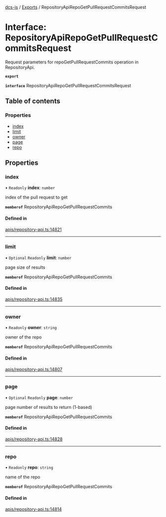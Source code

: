 [dcs-js](../README.md) / [Exports](../modules.md) / RepositoryApiRepoGetPullRequestCommitsRequest

# Interface: RepositoryApiRepoGetPullRequestCommitsRequest

Request parameters for repoGetPullRequestCommits operation in RepositoryApi.

**`export`**

**`interface`** RepositoryApiRepoGetPullRequestCommitsRequest

## Table of contents

### Properties

- [index](RepositoryApiRepoGetPullRequestCommitsRequest.md#index)
- [limit](RepositoryApiRepoGetPullRequestCommitsRequest.md#limit)
- [owner](RepositoryApiRepoGetPullRequestCommitsRequest.md#owner)
- [page](RepositoryApiRepoGetPullRequestCommitsRequest.md#page)
- [repo](RepositoryApiRepoGetPullRequestCommitsRequest.md#repo)

## Properties

### <a id="index" name="index"></a> index

• `Readonly` **index**: `number`

index of the pull request to get

**`memberof`** RepositoryApiRepoGetPullRequestCommits

#### Defined in

[apis/repository-api.ts:14821](https://github.com/unfoldingWord/dcs-js/blob/b29eb7a/apis/repository-api.ts#L14821)

___

### <a id="limit" name="limit"></a> limit

• `Optional` `Readonly` **limit**: `number`

page size of results

**`memberof`** RepositoryApiRepoGetPullRequestCommits

#### Defined in

[apis/repository-api.ts:14835](https://github.com/unfoldingWord/dcs-js/blob/b29eb7a/apis/repository-api.ts#L14835)

___

### <a id="owner" name="owner"></a> owner

• `Readonly` **owner**: `string`

owner of the repo

**`memberof`** RepositoryApiRepoGetPullRequestCommits

#### Defined in

[apis/repository-api.ts:14807](https://github.com/unfoldingWord/dcs-js/blob/b29eb7a/apis/repository-api.ts#L14807)

___

### <a id="page" name="page"></a> page

• `Optional` `Readonly` **page**: `number`

page number of results to return (1-based)

**`memberof`** RepositoryApiRepoGetPullRequestCommits

#### Defined in

[apis/repository-api.ts:14828](https://github.com/unfoldingWord/dcs-js/blob/b29eb7a/apis/repository-api.ts#L14828)

___

### <a id="repo" name="repo"></a> repo

• `Readonly` **repo**: `string`

name of the repo

**`memberof`** RepositoryApiRepoGetPullRequestCommits

#### Defined in

[apis/repository-api.ts:14814](https://github.com/unfoldingWord/dcs-js/blob/b29eb7a/apis/repository-api.ts#L14814)

